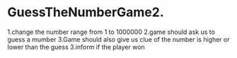 # GuessTheNumberGame2.
1.change the number range from 1 to 1000000
2.game should  ask us to guess a  mumber
3.Game should also give us clue of the number is higher or lower than the guess
3.inform if the player won 
